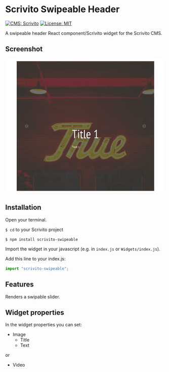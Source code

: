 # Scrivito Swipeable Header
[![CMS: Scrivito](https://img.shields.io/badge/CMS-Scrivito-brightgreen.svg)](https://scrivito.com) [![License: MIT](https://img.shields.io/badge/License-MIT-blue.svg)](https://opensource.org/licenses/MIT)

A swipeable header React component/Scrivito widget for the Scrivito CMS.

## Screenshot

![Screenshot](https://raw.githubusercontent.com/mdwp/scrivito-swipeable/master/swipeable-screenshot.png)

## Installation

Open your terminal.

`$ cd` to your Scrivito project

```shell
$ npm install scrivito-swipeable
```

Import the widget in your javascript (e.g. in `index.js` or `Widgets/index.js`).

Add this line to your index.js:

```js
import "scrivito-swipeable";
```

## Features
Renders a swipable slider.

## Widget properties

In the widget properties you can set:
- Image
  - Title
  - Text

or
- Video